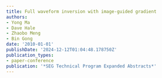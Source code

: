 ```yaml
---
title: Full waveform inversion with image-guided gradient
authors:
- Yong Ma
- Dave Hale
- Zhaobo Meng
- Bin Gong
date: '2010-01-01'
publishDate: '2024-12-12T01:04:48.178750Z'
publication_types:
- paper-conference
publication: '*SEG Technical Program Expanded Abstracts*'
---
```

